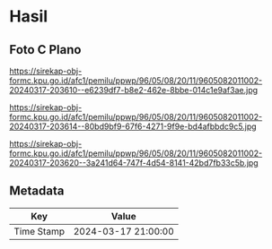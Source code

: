 # Hasil

## Foto C Plano

https://sirekap-obj-formc.kpu.go.id/afc1/pemilu/ppwp/96/05/08/20/11/9605082011002-20240317-203610--e6239df7-b8e2-462e-8bbe-014c1e9af3ae.jpg

https://sirekap-obj-formc.kpu.go.id/afc1/pemilu/ppwp/96/05/08/20/11/9605082011002-20240317-203614--80bd9bf9-67f6-4271-9f9e-bd4afbbdc9c5.jpg

https://sirekap-obj-formc.kpu.go.id/afc1/pemilu/ppwp/96/05/08/20/11/9605082011002-20240317-203620--3a241d64-747f-4d54-8141-42bd7fb33c5b.jpg


## Metadata

| Key        | Value               |
| ---------- | ------------------- |
| Time Stamp | 2024-03-17 21:00:00 |




